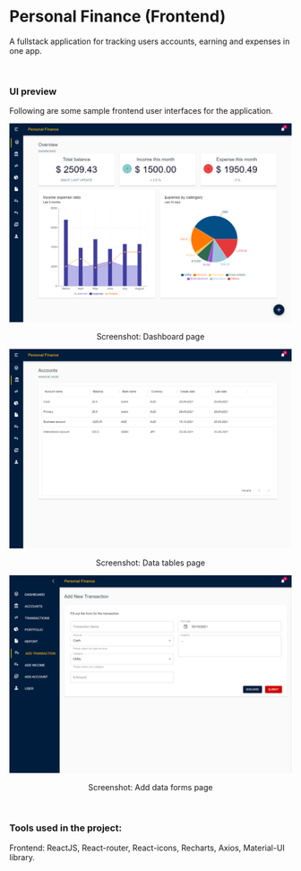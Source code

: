 # Personal Finance (Frontend)
A fullstack application for tracking users accounts, earning and expenses in one app. 

<br/>

### UI preview
Following are some sample frontend user interfaces for the application.

![](screenshot/Dashboard.png)
<p align="center"> Screenshot: Dashboard page</p>

![](screenshot/Accountdata.png)
<p align="center"> Screenshot: Data tables page</p>

![](screenshot/DataForms.png)
<p align="center"> Screenshot: Add data forms page</p>

<br/>

### Tools used in the project:
Frontend: ReactJS, React-router, React-icons, Recharts, Axios, Material-UI library.
